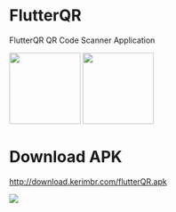 # FlutterQR

FlutterQR QR Code Scanner Application

<img src="https://i.imgur.com/O2kZSPM.png" width="128"/>

<img src="http://download.kerimbr.com/flutterqrgif.gif" width="128"/>



# Download APK
http://download.kerimbr.com/flutterQR.apk

[![](http://download.kerimbr.com/apk_download.png)](http://download.kerimbr.com/flutterQR.apk)

